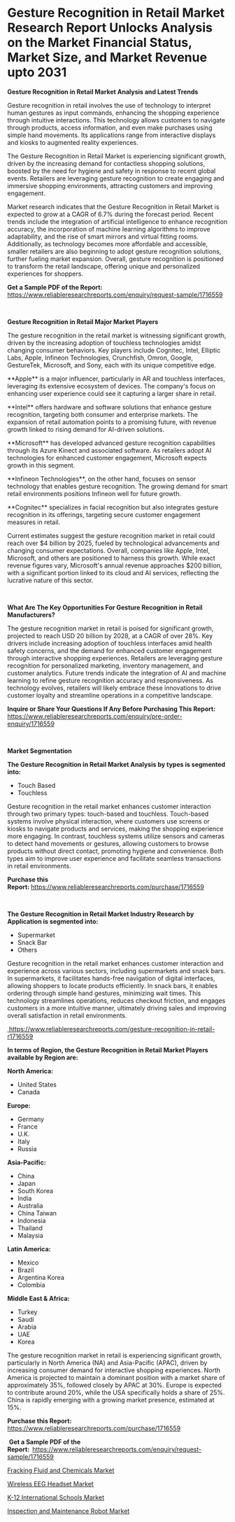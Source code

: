 <p><h1>Gesture Recognition in Retail Market Research Report Unlocks Analysis on the Market Financial Status, Market Size, and Market Revenue upto 2031</h1></p><p><strong>Gesture Recognition in Retail Market Analysis and Latest Trends</strong></p>
<p><p>Gesture recognition in retail involves the use of technology to interpret human gestures as input commands, enhancing the shopping experience through intuitive interactions. This technology allows customers to navigate through products, access information, and even make purchases using simple hand movements. Its applications range from interactive displays and kiosks to augmented reality experiences.</p><p>The Gesture Recognition in Retail Market is experiencing significant growth, driven by the increasing demand for contactless shopping solutions, boosted by the need for hygiene and safety in response to recent global events. Retailers are leveraging gesture recognition to create engaging and immersive shopping environments, attracting customers and improving engagement.</p><p>Market research indicates that the Gesture Recognition in Retail Market is expected to grow at a CAGR of 6.7% during the forecast period. Recent trends include the integration of artificial intelligence to enhance recognition accuracy, the incorporation of machine learning algorithms to improve adaptability, and the rise of smart mirrors and virtual fitting rooms. Additionally, as technology becomes more affordable and accessible, smaller retailers are also beginning to adopt gesture recognition solutions, further fueling market expansion. Overall, gesture recognition is positioned to transform the retail landscape, offering unique and personalized experiences for shoppers.</p></p>
<p><strong>Get a Sample PDF of the Report:&nbsp;</strong> <a href="https://www.reliableresearchreports.com/enquiry/request-sample/1716559?utm_campaign=102&utm_medium=2&utm_source=Github&utm_content=ia&utm_term=28122024&utm_id=gesture-recognition-in-retail">https://www.reliableresearchreports.com/enquiry/request-sample/1716559</a></p>
<p>&nbsp;</p>
<p><strong>Gesture Recognition in Retail Major Market Players</strong></p>
<p><p>The gesture recognition in the retail market is witnessing significant growth, driven by the increasing adoption of touchless technologies amidst changing consumer behaviors. Key players include Cognitec, Intel, Elliptic Labs, Apple, Infineon Technologies, Crunchfish, Omron, Google, GestureTek, Microsoft, and Sony, each with its unique competitive edge.</p><p>**Apple** is a major influencer, particularly in AR and touchless interfaces, leveraging its extensive ecosystem of devices. The company's focus on enhancing user experience could see it capturing a larger share in retail. </p><p>**Intel** offers hardware and software solutions that enhance gesture recognition, targeting both consumer and enterprise markets. The expansion of retail automation points to a promising future, with revenue growth linked to rising demand for AI-driven solutions.</p><p>**Microsoft** has developed advanced gesture recognition capabilities through its Azure Kinect and associated software. As retailers adopt AI technologies for enhanced customer engagement, Microsoft expects growth in this segment. </p><p>**Infineon Technologies**, on the other hand, focuses on sensor technology that enables gesture recognition. The growing demand for smart retail environments positions Infineon well for future growth.</p><p>**Cognitec** specializes in facial recognition but also integrates gesture recognition in its offerings, targeting secure customer engagement measures in retail.</p><p>Current estimates suggest the gesture recognition market in retail could reach over $4 billion by 2025, fueled by technological advancements and changing consumer expectations. Overall, companies like Apple, Intel, Microsoft, and others are positioned to harness this growth. While exact revenue figures vary, Microsoft's annual revenue approaches $200 billion, with a significant portion linked to its cloud and AI services, reflecting the lucrative nature of this sector. </p></p>
<p>&nbsp;</p>
<p><strong>What Are The Key Opportunities For Gesture Recognition in Retail Manufacturers?</strong></p>
<p><p>The gesture recognition market in retail is poised for significant growth, projected to reach USD 20 billion by 2028, at a CAGR of over 28%. Key drivers include increasing adoption of touchless interfaces amid health safety concerns, and the demand for enhanced customer engagement through interactive shopping experiences. Retailers are leveraging gesture recognition for personalized marketing, inventory management, and customer analytics. Future trends indicate the integration of AI and machine learning to refine gesture recognition accuracy and responsiveness. As technology evolves, retailers will likely embrace these innovations to drive customer loyalty and streamline operations in a competitive landscape.</p></p>
<p><strong>Inquire or Share Your Questions If Any Before Purchasing This Report:</strong> <a href="https://www.reliableresearchreports.com/enquiry/pre-order-enquiry/1716559?utm_campaign=102&utm_medium=2&utm_source=Github&utm_content=ia&utm_term=28122024&utm_id=gesture-recognition-in-retail">https://www.reliableresearchreports.com/enquiry/pre-order-enquiry/1716559</a></p>
<p>&nbsp;</p>
<p><strong>Market Segmentation</strong></p>
<p><strong>The Gesture Recognition in Retail Market Analysis by types is segmented into:</strong></p>
<p><ul><li>Touch Based</li><li>Touchless</li></ul></p>
<p><p>Gesture recognition in the retail market enhances customer interaction through two primary types: touch-based and touchless. Touch-based systems involve physical interaction, where customers use screens or kiosks to navigate products and services, making the shopping experience more engaging. In contrast, touchless systems utilize sensors and cameras to detect hand movements or gestures, allowing customers to browse products without direct contact, promoting hygiene and convenience. Both types aim to improve user experience and facilitate seamless transactions in retail environments.</p></p>
<p><strong>Purchase this Report:&nbsp;</strong><a href="https://www.reliableresearchreports.com/purchase/1716559?utm_campaign=102&utm_medium=2&utm_source=Github&utm_content=ia&utm_term=28122024&utm_id=gesture-recognition-in-retail">https://www.reliableresearchreports.com/purchase/1716559</a></p>
<p>&nbsp;</p>
<p><strong>The Gesture Recognition in Retail Market Industry Research by Application is segmented into:</strong></p>
<p><ul><li>Supermarket</li><li>Snack Bar</li><li>Others</li></ul></p>
<p><p>Gesture recognition in the retail market enhances customer interaction and experience across various sectors, including supermarkets and snack bars. In supermarkets, it facilitates hands-free navigation of digital interfaces, allowing shoppers to locate products efficiently. In snack bars, it enables ordering through simple hand gestures, minimizing wait times. This technology streamlines operations, reduces checkout friction, and engages customers in a more intuitive manner, ultimately driving sales and improving overall satisfaction in retail environments.</p></p>
<p><a href="https://www.reliableresearchreports.com/gesture-recognition-in-retail-r1716559?utm_campaign=102&utm_medium=2&utm_source=Github&utm_content=ia&utm_term=28122024&utm_id=gesture-recognition-in-retail">&nbsp;https://www.reliableresearchreports.com/gesture-recognition-in-retail-r1716559</a></p>
<p><strong>In terms of Region, the Gesture Recognition in Retail Market Players available by Region are:</strong></p>
<p>
    <p> <strong> North America: </strong>
        <ul>
            <li>United States</li>
            <li>Canada</li>
        </ul>
        </p> 
    <p> <strong> Europe: </strong>
        <ul>
            <li>Germany</li>
            <li>France</li>
            <li>U.K.</li>
            <li>Italy</li>
            <li>Russia</li>
        </ul>
        </p> 
    <p> <strong> Asia-Pacific: </strong>
        <ul>
            <li>China</li>
            <li>Japan</li>
            <li>South Korea</li>
            <li>India</li>
            <li>Australia</li>
            <li>China Taiwan</li>
            <li>Indonesia</li>
            <li>Thailand</li>
            <li>Malaysia</li>
        </ul>
        </p> 
    <p> <strong> Latin America: </strong>
        <ul>
            <li>Mexico</li>
            <li>Brazil</li>
            <li>Argentina Korea</li>
            <li>Colombia</li>
        </ul>
        </p> 
    <p> <strong> Middle East & Africa: </strong>
        <ul>
            <li>Turkey</li>
            <li>Saudi</li>
            <li>Arabia</li>
            <li>UAE</li>
            <li>Korea</li>
        </ul>
    </p>
    </p>
<p><p>The gesture recognition market in retail is experiencing significant growth, particularly in North America (NA) and Asia-Pacific (APAC), driven by increasing consumer demand for interactive shopping experiences. North America is projected to maintain a dominant position with a market share of approximately 35%, followed closely by APAC at 30%. Europe is expected to contribute around 20%, while the USA specifically holds a share of 25%. China is rapidly emerging with a growing market presence, estimated at 15%.</p></p>
<p><strong>Purchase this Report: </strong><a href="https://www.reliableresearchreports.com/purchase/1716559?utm_campaign=102&utm_medium=2&utm_source=Github&utm_content=ia&utm_term=28122024&utm_id=gesture-recognition-in-retail">https://www.reliableresearchreports.com/purchase/1716559</a></p>
<p>&nbsp;<strong>Get a Sample PDF of the Report:&nbsp;&nbsp;</strong><a href="https://www.reliableresearchreports.com/enquiry/request-sample/1716559?utm_campaign=102&utm_medium=2&utm_source=Github&utm_content=ia&utm_term=28122024&utm_id=gesture-recognition-in-retail">https://www.reliableresearchreports.com/enquiry/request-sample/1716559</a></p>
<p><strong></strong></p>
<p><p><a href="https://github.com/FlorianWolf90/Market-Research-Report-List-1/blob/main/fracking-fluid-and-chemicals-market.md?utm_campaign=102&utm_medium=2&utm_source=Github&utm_content=ia&utm_term=28122024&utm_id=gesture-recognition-in-retail">Fracking Fluid and Chemicals Market</a></p><p><a href="https://github.com/hillsmyung726/Market-Research-Report-List-1/blob/main/wireless-eeg-headset-market.md?utm_campaign=102&utm_medium=2&utm_source=Github&utm_content=ia&utm_term=28122024&utm_id=gesture-recognition-in-retail">Wireless EEG Headset Market</a></p><p><a href="https://github.com/pearlinewhite4692/Market-Research-Report-List-1/blob/main/k-12-international-schools-market.md?utm_campaign=102&utm_medium=2&utm_source=Github&utm_content=ia&utm_term=28122024&utm_id=gesture-recognition-in-retail">K-12 International Schools Market</a></p><p><a href="https://github.com/NargisHussain75/Market-Research-Report-List-1/blob/main/inspection-and-maintenance-robot-market.md?utm_campaign=102&utm_medium=2&utm_source=Github&utm_content=ia&utm_term=28122024&utm_id=gesture-recognition-in-retail">Inspection and Maintenance Robot Market</a></p></p>